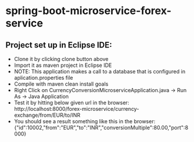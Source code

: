 # spring-boot-microservice-forex-service

## Project set up in Eclipse IDE:
- Clone it by clicking clone button above
- Import it as maven project in Eclipse IDE
- NOTE: This application makes a call to a database that is configured in aplication.properties file
- Compile with maven clean install goals
- Right Click on CurrencyConversionMicroserviceApplication.java -> Run As -> Java Application
- Test it by hitting below  given url in the browser:
		http://localhost:8000/forex-microservice/currency-exchange/from/EUR/to/INR
- You should see a result something like this in the browser:
{"id":10002,"from":"EUR","to":"INR","conversionMultiple":80.00,"port":8000}

